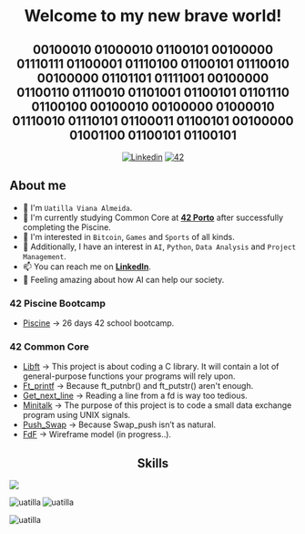 <div align="center">
  <h1><b>Welcome to my new brave world!</b></h1> 
  <h2><b>00100010 01000010 01100101 00100000 01110111 01100001 01110100 01100101 01110010 00100000 01101101 01111001 00100000 01100110 01110010 01101001 01100101 01101110 01100100 00100010 00100000 01000010 01110010 01110101 01100011 01100101 00100000 01001100 01100101 01100101</b></h2>
</div>

<!---
SMALL ICONS
--->
<p align="center">
  <a href='https://www.linkedin.com/in/uatilla' target="_blank"><img alt='Linkedin' src='https://img.shields.io/badge/LinkedIn-100000?style=flat&logo=Linkedin&logoColor=white&labelColor=0A66C2&color=0A66C2'/></a>
  </a>
  <a href='https://profile.intra.42.fr/users/uviana-a' target="_blank"><img alt='42' src='https://img.shields.io/badge/Porto-100000?style=flat&logo=42&logoColor=white&labelColor=000000&color=000000'/></a>
</p>

## About me

- 👋 I'm `Uatilla Viana Almeida`.
- 🌱 I'm currently studying Common Core at [**42 Porto**](https://www.42porto.com) after successfully completing the Piscine.
- 👀 I'm interested in `Bitcoin`, `Games` and `Sports` of all kinds.
- 🚀 Additionally, I have an interest in `AI`, `Python`, `Data Analysis` and `Project Management`.
- 📫 You can reach me on [**LinkedIn**](https://www.linkedin.com/in/uatilla/).
- 🤔 Feeling amazing about how AI can help our society.

### 42 Piscine Bootcamp
- [Piscine](https://github.com/Uatilla/42Porto_Piscine) -> 26 days 42 school bootcamp.
  
### 42 Common Core

- [Libft](https://github.com/Uatilla/42Porto_Libft) -> This project is about coding a C library. It will contain a lot of general-purpose functions your programs will rely upon.
- [Ft_printf](https://github.com/Uatilla/42Porto_Ft_printf) -> Because ft_putnbr() and ft_putstr() aren't enough.
- [Get_next_line](https://github.com/Uatilla/42Porto_Get_next_line) -> Reading a line from a fd is way too tedious.
- [Minitalk](https://github.com/Uatilla/42Porto_Minitalk) -> The purpose of this project is to code a small data exchange program using UNIX signals.
- [Push_Swap](https://github.com/Uatilla/42Porto_Push_swap) -> Because Swap_push isn’t as natural.
- [FdF](https://github.com/Uatilla/42Porto_FdF) -> Wireframe model (in progress..).


<div align="center">

## Skills
<p align="left">
  <a href="https://skillicons.dev">
    <img src="https://skillicons.dev/icons?i=c,python,git,github,bash,linux,vim,vscode,sketchup,sql" />
  </a>
</p>

<p><img align="left" src="https://github-readme-stats.vercel.app/api/top-langs?username=uatilla&show_icons=true&locale=en&layout=compact" alt="uatilla" /></p>

<p>&nbsp;<img align="left" src="https://github-readme-stats.vercel.app/api?username=uatilla&show_icons=true&locale=en" alt="uatilla" /></p>

<p><img align="left" src="https://github-readme-streak-stats.herokuapp.com/?user=uatilla&" alt="uatilla" /></p>
